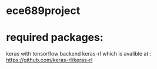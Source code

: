 # ece689project

# required packages:

keras with tensorflow backend
keras-rl which is avalible at : https://github.com/keras-rl/keras-rl


